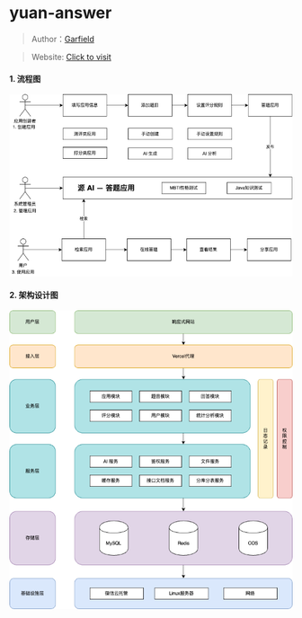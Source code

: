 # yuan-answer

> Author：[Garfield](https://github.com/zcyg0306)

> Website: [Click to visit](https://yuan-answer-frontend.vercel.app/)

#### 1. 流程图
![流程图](doc/流程图.png)

#### 2. 架构设计图
![流程图](doc/架构设计图.png)
